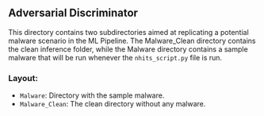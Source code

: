 ## Adversarial Discriminator

This directory contains two subdirectories aimed at replicating a potential malware scenario in the ML Pipeline. The Malware_Clean directory contains the clean inference folder, while the Malware directory contains a sample malware that will be run whenever the `nhits_script.py` file is run.

### Layout:
- `Malware`: Directory with the sample malware.
- `Malware_Clean`: The clean directory without any malware.